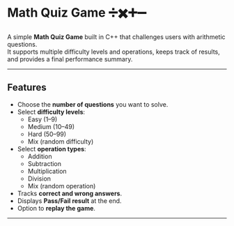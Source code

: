 # Math Quiz Game ➗✖️➕➖

A simple **Math Quiz Game** built in C++ that challenges users with arithmetic questions.  
It supports multiple difficulty levels and operations, keeps track of results, and provides a final performance summary.  

---

## Features
- Choose the **number of questions** you want to solve.
- Select **difficulty levels**:
  - Easy (1–9)
  - Medium (10–49)
  - Hard (50–99)
  - Mix (random difficulty)
- Select **operation types**:
  - Addition
  - Subtraction
  - Multiplication
  - Division
  - Mix (random operation)
- Tracks **correct and wrong answers**.
- Displays **Pass/Fail result** at the end.
- Option to **replay the game**.

---
